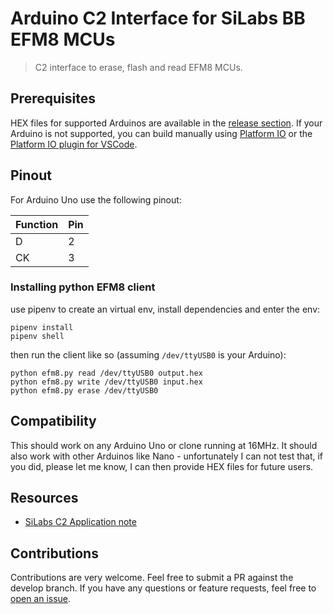 # Arduino C2 Interface for SiLabs BB EFM8 MCUs
> C2 interface to erase, flash and read EFM8 MCUs.

## Prerequisites
HEX files for supported Arduinos are available in the [release section](https://github.com/bird-sanctuary/arduino-c2-interface/releases). If your Arduino is not supported, you can build manually using [Platform IO](https://platformio.org/) or the [Platform IO plugin for VSCode](https://platformio.org/install/ide?install=vscode).

## Pinout
For Arduino Uno use the following pinout:

| Function | Pin |
|----------|-----|
| D        | 2   |
| CK       | 3   |

### Installing python EFM8 client
use pipenv to create an virtual env, install dependencies and enter the env:
```
pipenv install
pipenv shell
```

then run the client like so (assuming `/dev/ttyUSB0` is your Arduino):

```
python efm8.py read /dev/ttyUSB0 output.hex
python efm8.py write /dev/ttyUSB0 input.hex
python efm8.py erase /dev/ttyUSB0
```

## Compatibility
This should work on any Arduino Uno or clone running at 16MHz. It should also work with other Arduinos like Nano - unfortunately I can not test that, if you did, please let me know, I can then provide HEX files for future users.

## Resources
* [SiLabs C2 Application note](https://www.silabs.com/documents/public/application-notes/AN127.pdf)

## Contributions
Contributions are very welcome. Feel free to submit a PR against the develop branch. If you have any questions or feature requests, feel free to [open an issue](https://github.com/bird-sanctuary/arduino-c2-interface/issues).
